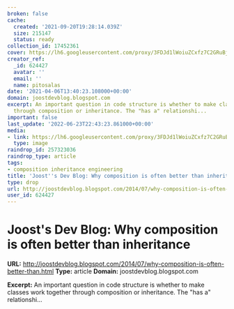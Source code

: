 ```yaml
---
broken: false
cache:
  created: '2021-09-20T19:28:14.039Z'
  size: 215147
  status: ready
collection_id: 17452361
cover: https://lh6.googleusercontent.com/proxy/3FDJd1lWoiuZCxfz7C2GRuBjhEQ9Es3OPvuUzs7_qAmYsdPEAiRFKrH9QBOGubPOZOa1I7q6WfEnXHce89uFMceSXhAhs4QbuWmuzw6aeM2G32M3Li8Gr8jwjbSbyaafYID1uQd9hzojASmGiMAp8H1kMjii4g=w1200-h630-p-k-no-nu
creator_ref:
  _id: 624427
  avatar: ''
  email: ''
  name: pitosalas
date: '2021-04-06T13:40:23.108000+00:00'
domain: joostdevblog.blogspot.com
excerpt: An important question in code structure is whether to make classes work together
  through composition or inheritance. The "has a" relationshi...
important: false
last_update: '2022-06-23T22:43:23.861000+00:00'
media:
- link: https://lh6.googleusercontent.com/proxy/3FDJd1lWoiuZCxfz7C2GRuBjhEQ9Es3OPvuUzs7_qAmYsdPEAiRFKrH9QBOGubPOZOa1I7q6WfEnXHce89uFMceSXhAhs4QbuWmuzw6aeM2G32M3Li8Gr8jwjbSbyaafYID1uQd9hzojASmGiMAp8H1kMjii4g=w1200-h630-p-k-no-nu
  type: image
raindrop_id: 257323036
raindrop_type: article
tags:
- composition inheritance engineering
title: 'Joost''s Dev Blog: Why composition is often better than inheritance'
type: drop
url: http://joostdevblog.blogspot.com/2014/07/why-composition-is-often-better-than.html
user_id: 624427
---
```


# Joost's Dev Blog: Why composition is often better than inheritance

**URL:** http://joostdevblog.blogspot.com/2014/07/why-composition-is-often-better-than.html
**Type:** article
**Domain:** joostdevblog.blogspot.com

**Excerpt:** An important question in code structure is whether to make classes work together through composition or inheritance. The "has a" relationshi...
